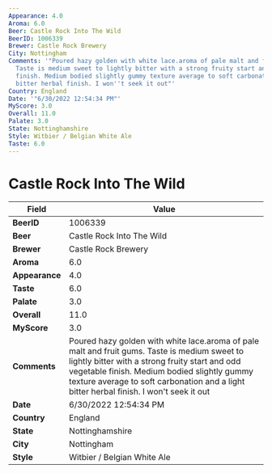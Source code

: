 ```yaml
---
Appearance: 4.0
Aroma: 6.0
Beer: Castle Rock Into The Wild
BeerID: 1006339
Brewer: Castle Rock Brewery
City: Nottingham
Comments: '"Poured hazy golden with white lace.aroma of pale malt and fruit gums.
  Taste is medium sweet to lightly bitter with a strong fruity start and odd vegetable
  finish. Medium bodied slightly gummy texture average to soft carbonation and a light
  bitter herbal finish. I won''t seek it out"'
Country: England
Date: '"6/30/2022 12:54:34 PM"'
MyScore: 3.0
Overall: 11.0
Palate: 3.0
State: Nottinghamshire
Style: Witbier / Belgian White Ale
Taste: 6.0
---
```


# Castle Rock Into The Wild

| Field         | Value |
|---------------|-------|
| **BeerID** | 1006339 |
| **Beer** | Castle Rock Into The Wild |
| **Brewer** | Castle Rock Brewery |
| **Aroma** | 6.0 |
| **Appearance** | 4.0 |
| **Taste** | 6.0 |
| **Palate** | 3.0 |
| **Overall** | 11.0 |
| **MyScore** | 3.0 |
| **Comments** | Poured hazy golden with white lace.aroma of pale malt and fruit gums. Taste is medium sweet to lightly bitter with a strong fruity start and odd vegetable finish. Medium bodied slightly gummy texture average to soft carbonation and a light bitter herbal finish. I won't seek it out |
| **Date** | 6/30/2022 12:54:34 PM |
| **Country** | England |
| **State** | Nottinghamshire |
| **City** | Nottingham |
| **Style** | Witbier / Belgian White Ale |
